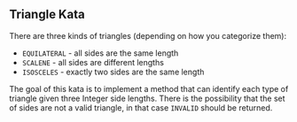 ## Triangle Kata

There are three kinds of triangles (depending on how you categorize them):

- `EQUILATERAL` - all sides are the same length
- `SCALENE` - all sides are different lengths
- `ISOSCELES` - exactly two sides are the same length

The goal of this kata is to implement a method that can identify each type of triangle given three Integer side lengths.
There is the possibility that the set of sides are not a valid triangle, in that case `INVALID` should be returned.
